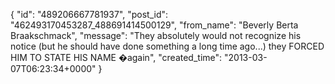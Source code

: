  {
   "id": "489206667781937",
   "post_id": "462493170453287_488691414500129",
   "from_name": "Beverly Berta Braakschmack",
   "message": "They absolutely would not recognize his notice (but he should have done something a long time ago...) they FORCED HIM TO STATE HIS NAME �again",
   "created_time": "2013-03-07T06:23:34+0000"
 }
